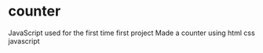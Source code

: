 # counter
JavaScript used for the first time
first project
Made a counter using html css javascript
